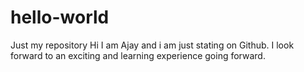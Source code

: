 # hello-world
Just my repository
Hi I am Ajay and i am just stating on Github. I look forward to an exciting and learning experience going forward.
